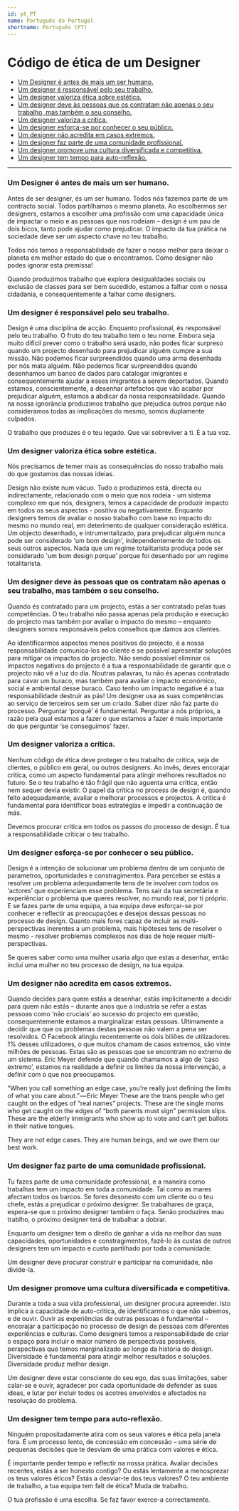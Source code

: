 ```yaml
---
id: pt_PT
name: Português do Portugal
shortname: Português (PT)
---
```


# Código de ética de um Designer

* [Um Designer é antes de mais um ser humano.](#um-designer-é-antes-de-mais-um-ser-humano)
* [Um designer é responsável pelo seu trabalho.](#um-designer-é-responsável-pelo-seu-trabalho)
* [Um designer valoriza ética sobre estética.](#um-designer-valoriza-ética-sobre-estética)
* [Um designer deve às pessoas que os contratam não apenas o seu trabalho, mas também o seu conselho.](#um-designer-deve-às-pessoas-que-os-contratam-não-apenas-o-seu-trabalho-,-mas-também-o-seu-conselho)
* [Um designer valoriza a crítica.](#um-designer-valoriza-a-crítica)
* [Um designer esforça-se por conhecer o seu público.](#um-designer-esforça-se-por-conhecer-o-seu-público)
* [Um designer não acredita em casos extremos.](#um-designer-não-acredita-em-casos-extremos)
* [Um designer faz parte de uma comunidade profissional.](#um-designer-faz-parte-de-uma-comunidade-profissional)
* [Um designer promove uma cultura diversificada e competitiva.](#um-designer-promove-uma-cultura-diversificada-e-competitiva)
* [Um designer tem tempo para auto-reflexão.](#um-designer-tem-tempo-para-auto-reflexão)


***


### Um Designer é antes de mais um ser humano.

Antes de ser designer, és um ser humano. Todos nós fazemos parte de um contracto social. Todos partilhamos o mesmo planeta. Ao escolhermos ser designers, estamos a escolher uma profissão com uma capacidade única de impactar o meio e as pessoas que nos rodeiam – design é um pau de dois bicos, tanto pode ajudar como prejudicar. O impacto da tua prática na sociedade deve ser um aspecto chave no teu trabalho.

Todos nós temos a responsabilidade de fazer o nosso melhor para deixar o planeta em melhor estado do que o encontramos. Como designer não podes ignorar esta premissa!

Quando produzimos trabalho que explora desigualdades sociais ou exclusão de classes para ser bem sucedido, estamos a falhar com o nossa cidadania, e consequentemente a falhar como designers. 



### Um designer é responsável pelo seu trabalho.

Design é uma disciplina de acção. Enquanto profissional, és responsável pelo teu trabalho. O fruto do teu trabalho tem o teu nome. Embora seja muito dificil prever como o trabalho será usado, não podes ficar surpreso quando um projecto desenhado para prejudicar alguém cumpre a sua missão. Não podemos ficar surpreendidos quando uma arma desenhada por nós mata alguém. Não podemos ficar surpreendidos quando desenhamos um banco de dados para catalogar imigrantes e consequentemente ajudar a esses imigrantes a serem deportados. Quando estamos, conscientemente, a desenhar artefactos que vão acabar por prejudicar alguém, estamos a abdicar da nossa responsabilidade. Quando na nossa ignorância produzimos trabalho que prejudica outros porque não consideramos todas as implicações do mesmo, somos duplamente culpados.

O trabalho que produzes é o teu legado. Que vai sobreviver a ti. É a tua voz.



### Um designer valoriza ética sobre estética.

Nós precisamos de temer mais as consequências do nosso trabalho mais do que gostamos das nossas ideias.

Design não existe num vácuo. Tudo o produzimos está, directa ou indirectamente, relacionado com o meio que nos rodeia - um sistema complexo em que nós, designers, temos a capacidade de produzir impacto em todos os seus aspectos - positiva ou negativamente. Enquanto designers temos de avaliar o nosso trabalho com base no impacto do mesmo no mundo real, em deterimento de qualquer consideração estética. Um objecto desenhado, e intrumentalizado, para prejudicar alguém nunca pode ser considerado 'um bom design', independentemente de todos os seus outros aspectos. Nada que um regime totalitarista produça pode ser considerado 'um bom design porque' porque foi desenhado por um regime totalitarista.


### Um designer deve às pessoas que os contratam não apenas o seu trabalho, mas também o seu conselho.

Quando és contratado para um projecto, estás a ser contratado pelas tuas competências. O teu trabalho não passa apenas pela produção e execução do projecto mas também por avaliar o impacto do mesmo – enquanto designers somos responsáveis pelos conselhos que damos aos clientes. 

Ao identificarmos aspectos menos positivos do projecto, é a nossa responsabilidade comunica-los ao cliente e se possível apresentar soluções para mitigar os impactos do projecto. Não sendo possível eliminar os impactos negativos do projecto é a tua a responsabilidade de garantir que o projecto não vê a luz do dia. Noutras palavras, tu não és apenas contratado para cavar um buraco, mas também para avaliar o impacto económico, social e ambiental desse buraco. Caso tenho um impacto negative é a tua responsabilidade destruir as pás! 
Um designer usa as suas competências ao serviço de terceiros sem ser um criado. Saber dizer não faz parte do processo. Perguntar ‘porquê’ é fundamental. Perguntar a nós próprios, a razão pela qual estamos a fazer o que estamos a fazer é mais importante do que perguntar ‘se conseguimos’ fazer.


### Um designer valoriza a crítica. 

Nenhum código de ética deve proteger o teu trabalho de critica, seja de clientes, o público em geral, ou outros designers. Ao invês, deves encorajar critica, como um aspecto fundamental para atingir melhores resultados no futuro. Se o teu trabalho é tão frágil que não aguenta uma critica, então nem sequer devia existir. O papel da crítica no process de design é, quando feito adequadamente, avaliar e melhorar processos e projectos. A critica é fundamental para identificar boas estratégias e impedir a continuação de más. 

Devemos procurar critica em todos os passos do processo de design. É tua a responsabilidade criticar o teu trabalho.


### Um designer esforça-se por conhecer o seu público.

Design é a intenção de solucionar um problema dentro de um conjunto de parametros, oportunidades e constragimentos. Para perceber se estás a resolver um problema adequadamente tens de te involver com todos os ‘actores’ que experienciam esse problema. Tens sair da tua secretária e experiênciar o problema que queres resolver, no mundo real, por ti próprio. E se fazes parte de uma equipa, a tua equipa deve esforçar-se por conhecer e reflectir as preocupações e desejos dessas pessoas no processo de design. Quanto mais fores capaz de incluir as multi-perspectivas inerentes a um problema, mais hipóteses tens de resolver o mesmo - resolver problemas complexos nos dias de hoje requer multi-perspectivas.

Se queres saber como uma mulher usaria algo que estas a desenhar, então incluí uma mulher no teu processo de design, na tua equipa.



### Um designer não acredita em casos extremos.

Quando decides para quem estás a desenhar, estás implicitamente a decidir para quem não estás – durante anos que a industria se refer a estas pessoas como ‘não cruciais’ ao sucesso do projecto em questão, consequentemente estamos a marginalizar estas pessoas. Ultimamente a decidir que que os problemas destas pessoas não valem a pena ser resolvidos.
O Facebook atingiu recentemente os dois biliões de utilizadores. 1% desses utilizadores, o que muitos chamam de casos extremos, são vinte milhões de pessoas. Estas são as pessoas que se encontram no extremo de um sistema.
Eric Meyer defende que quando chamamos a algo de ‘caso extremo’, estamos na realidade a definir os limites da nossa intervenção, a definir com o que nos preocupamos.

“When you call something an edge case, you’re really just defining the limits of what you care about.” — Eric Meyer
These are the trans people who get caught on the edges of “real names” projects. These are the single moms who get caught on the edges of “both parents must sign” permission slips. These are the elderly immigrants who show up to vote and can’t get ballots in their native tongues.

They are not edge cases. They are human beings, and we owe them our best work.



### Um designer faz parte de uma comunidade profissional.

Tu fazes parte de uma comunidade professional, e a maneira como trabalhas tem um impacto em toda a comunidade. Tal como as mares afectam todos os barcos. Se fores desonesto com um cliente ou o teu chefe, estás a prejudicar o próximo designer. Se trabalhares de graça, espera-se que o próximo designer também o faça. Senão produzires mau trablho, o próximo designer terá de trabalhar a dobrar.

Enquanto um designer tem o direito de ganhar a vida na melhor das suas capacidades, oportunidades e constragimentos, fazê-lo às custas de outros designers tem um impacto e custo partilhado por toda a comunidade. 

Um designer deve procurar construir e participar na comunidade, não divide-la.



### Um designer promove uma cultura diversificada e competitiva.

Durante a toda a sua vida professional, um designer procura apreender. Isto implica a capacidade de auto-critica, de identificarmos o que não sabemos, e de ouvir. Ouvir as experiências de outras pessoas é fundamental – encorajar a participação no processo de design de pessoas com diferentes experiências e culturas. Como designers temos a responsabilidade de criar o espaço para incluir o maior número de perspectivas possíveis, perspectivas que temos marginalizado ao longo da história do design. Diversidade é fundamental para atingir melhor resultados e soluções. Diversidade produz melhor design.

Um designer deve estar consciente do seu ego, das suas limitações, saber calar-se e ouvir,  agradecer por cada oportunidade de defender as suas ideas, e lutar por incluir todos os acotres envolvidos e afectados na resolução do problema.



### Um designer tem tempo para auto-reflexão.

Ninguém propositadamente atira com os seus valores e ética pela janela fora. É um processo lento, de concessão em concessão – uma série de pequenas decisões que te desviam de uma prática com valores e ética. 

É importante perder tempo e reflectir na nossa prática. Avaliar decisões recentes, estás a ser honesto contigo? Ou estás lentamente a menosprezar os teus valores éticos? Estás a desviar-te dos teus valores? O teu ambiente de trabalho, a tua equipa tem falt de ética? Muda de trabalho.

O tua profissão é uma escolha. Se faz favor exerce-a correctamente.


